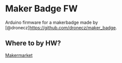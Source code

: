 # Maker Badge FW
Arduino firmware for a makerbadge made by [@dronecz]https://github.com/dronecz/maker_badge. 

## Where to by HW? 

[Makermarket](http://makermarket.cz/)
